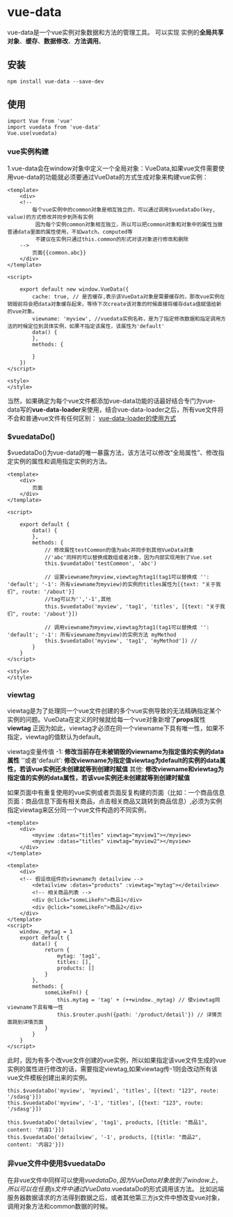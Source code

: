 # vue-data
vue-data是一个vue实例对象数据和方法的管理工具。
可以实现 实例的**全局共享对象**、**缓存**、**数据修改**、**方法调用**。
## 安装
```
npm install vue-data --save-dev
```
## 使用
```
import Vue from 'vue'
import vuedata from 'vue-data'
Vue.use(vuedata)
```
### vue实例构建
1.vue-data会在window对象中定义一个全局对象：VueData,如果vue文件需要使用vue-data的功能就必须要通过VueData的方式生成对象来构建vue实例：
```
<template>
	<div>
	<!-- 
		每个vue实例中的common对象是相互独立的，可以通过调用$vuedataDo(key, value)的方式修改并同步到所有实例
		 因为每个实例common对象相互独立，所以可以把common对象和对象中的属性当做普通data里面的属性使用，不如watch，computed等
		 不建议在实例只通过this.common的形式对该对象进行修改和删除
	-->
		页面{{common.abc}}
	</div>
</template>

<script>
	
	export default new window.VueData({
		cache: true, // 是否缓存,表示该VueData对象是需要缓存的，那改vue实例在销毁前将会把data对象缓存起来，等待下次create该对象的时候直接将缓存data值赋值给新的vue对象。
		viewname: 'myview', //vuedata实例名称，是为了指定修改数据和指定调用方法的时候定位到具体实例，如果不指定该属性，该属性为'default'
		data() {
		},
		methods: {
			
		}
	})
</script>

<style>
</style>
```
当然，如果确定为每个vue文件都添加vue-data功能的话最好结合专门为vue-data写的**vue-data-loader**来使用，结合vue-data-loader之后，所有vue文件将不会和普通vue文件有任何区别：
[vue-data-loader的使用方式](https://github.com/avengang/vue-data-loader/tree/master)
### $vuedataDo()
$vuedataDo()为vue-data的唯一暴露方法，该方法可以修改“全局属性”、修改指定实例的属性和调用指定实例的方法。
```
<template>
	<div>
		页面
	</div>
</template>

<script>
	
	export default {
		data() {
		},
		methods: {
			// 修改属性testCommon的值为abc并同步到其他VueData对象
			//'abc'同样的可以替换成数组或者对象，因为内部实现用到了Vue.set
			this.$vuedataDo('testCommon', 'abc')
			
			// 设置viewname为myview,viewtag为tag1(tag1可以替换成 '': 'default'; '-1': 所有viewname为myview)的实例的titles属性为[{text: "关于我们", route: '/about'}]
			//tag可以为'','-1',其他
			this.$vuedataDo('myview', 'tag1', 'titles', [{text: "关于我们", route: '/about'}])
			
			// 调用viewname为myview,viewtag为tag1(tag1可以替换成 '': 'default'; '-1': 所有viewname为myview)的实例方法 myMethod
			this.$vuedataDo('myview', 'tag1', 'myMethod']) // 
		}
	}
</script>

<style>
</style>
```
### viewtag
viewtag是为了处理同一个vue文件创建的多个vue实例导致的无法精确指定某个实例的问题。VueData在定义的时候就给每一个vue对象新增了**props**属性**viewtag**
正因为如此，viewtag才必须在同一个viewname下具有唯一性，如果不指定，viewtag的值默认为default。

viewtag变量传值
-1: **修改当前存在未被销毁的viewname为指定值的实例的data属性**
''或者'default': **修改viewname为指定值viewtag为default的实例的data属性，若该vue实例还未创建就等到创建时赋值**
其他: **修改viewname和viewtag为指定值的实例的data属性，若该vue实例还未创建就等到创建时赋值**

如果页面中有重复使用的vue实例或者页面反复构建的页面（比如：一个商品信息页面：商品信息下面有相关商品，点击相关商品又跳转到商品信息）,必须为实例指定viewtag来区分同一个vue文件构造的不同实例，
```
<template>
	<div>
		<myview :datas="titles" viewtag="myview1"></myview>
		<myview :datas="titles" viewtag="myview2"></myview>
	</div>
</template>
```
```
<template>
	<div>
	<!-- 假设改组件的viewname为 detailview -->
		<detailview :datas="products" :viewtag="mytag"></detailview>
		<!-- 相关商品列表 -->
		<div @click="someLikeFn">商品1</div>
		<div @click="someLikeFn">商品2</div>
	</div>
</template>
<script>
	window._mytag = 1
	export default {
		data() {
			return {
				mytag: 'tag1',
				titles: [],
				products: []
			}
		},
		methods: {
			someLikeFn() {
				this.mytag = 'tag' + (++window._mytag) // 使viewtag同viewname下具有唯一性
				this.$router.push({path: '/product/detail'}) // 详情页面跳到详情页面
			}
		}
	}
</script>
```
此时，因为有多个改vue文件创建的vue实例，所以如果指定该vue文件生成的vue实例的属性进行修改的话，需要指定viewtag,如果viewtag传-1则会改动所有该vue文件模板创建出来的实例。
```
this.$vuedataDo('myview', 'myview1', 'titles', [{text: "123", route: '/sdasg'}])
this.$vuedataDo('myview', '-1', 'titles', [{text: "123", route: '/sdasg'}])

this.$vuedataDo('detailview', 'tag1', products, [{title: "商品1", content: '内容1'}])
this.$vuedataDo('detailview', '-1', products, [{title: "商品2", content: '内容2'}])
```
### 非vue文件中使用$vuedataDo
在非vue文件中同样可以使用$vuedataDo,因为VueData对象放到了window上，所以可以在任意js文件中通过VueData.$vuedataDo的形式调用该方法。
比如远端服务器数据请求的方法得到数据之后，或者其他第三方js文件中想改变vue对象，调用对象方法和common数据的时候。